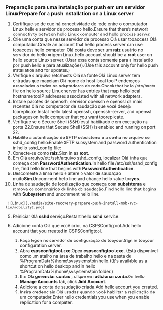 ### <a name="prepare-for-a-push-installation-on-a-linux-server"></a><span data-ttu-id="8c06f-101">Preparação para uma instalação por push em um servidor Linux</span><span class="sxs-lookup"><span data-stu-id="8c06f-101">Prepare for a push installation on a Linux server</span></span>

1. <span data-ttu-id="8c06f-102">Certifique-se de que há conectividade de rede entre o computador Linux hello e servidor de processo hello.</span><span class="sxs-lookup"><span data-stu-id="8c06f-102">Ensure that there’s network connectivity between hello Linux computer and hello process server.</span></span>
2. <span data-ttu-id="8c06f-103">Crie uma conta que nesse servidor de processo Olá usar tooaccess Olá computador.</span><span class="sxs-lookup"><span data-stu-id="8c06f-103">Create an account that hello process server can use tooaccess hello computer.</span></span> <span data-ttu-id="8c06f-104">Olá conta deve ser um **raiz** usuário no servidor do hello origem Linux.</span><span class="sxs-lookup"><span data-stu-id="8c06f-104">hello account should be a **root** user on hello source Linux server.</span></span> <span data-ttu-id="8c06f-105">(Usar essa conta somente para a instalação por push hello e para atualizações).</span><span class="sxs-lookup"><span data-stu-id="8c06f-105">(Use this account only for hello push installation and for updates.)</span></span>
3. <span data-ttu-id="8c06f-106">Verifique o arquivo /etc/hosts Olá na fonte Olá Linux server tem entradas que mapeiam Olá nome do host local tooIP endereços associados a todos os adaptadores de rede.</span><span class="sxs-lookup"><span data-stu-id="8c06f-106">Check that hello /etc/hosts file on hello source Linux server has entries that map hello local hostname tooIP addresses associated with all network adapters.</span></span>
4. <span data-ttu-id="8c06f-107">Instale pacotes de openssh, servidor openssh e openssl da mais recentes Olá no computador de saudação que você deseja tooreplicate.</span><span class="sxs-lookup"><span data-stu-id="8c06f-107">Install hello latest openssh, openssh-server, and openssl packages on hello computer that you want tooreplicate.</span></span>
5. <span data-ttu-id="8c06f-108">Verifique se o Secure Shell (SSH) está habilitado e em execução na porta 22.</span><span class="sxs-lookup"><span data-stu-id="8c06f-108">Ensure that Secure Shell (SSH) is enabled and running on port 22.</span></span>
6. <span data-ttu-id="8c06f-109">Habilite a autenticação de SFTP subsistema e a senha no arquivo de sshd_config hello:</span><span class="sxs-lookup"><span data-stu-id="8c06f-109">Enable SFTP subsystem and password authentication in hello sshd_config file:</span></span>
  1.  <span data-ttu-id="8c06f-110">Conecte-se como **raiz**.</span><span class="sxs-lookup"><span data-stu-id="8c06f-110">Sign in as **root**.</span></span>
  2.  <span data-ttu-id="8c06f-111">Em Olá arquivo/etc/ssh/arquivo sshd_config, localizar Olá linha que começa com **PasswordAuthentication**.</span><span class="sxs-lookup"><span data-stu-id="8c06f-111">In hello file /etc/ssh/sshd_config file, find hello line that begins with **PasswordAuthentication**.</span></span>
  3.  <span data-ttu-id="8c06f-112">Descomente a linha hello e altere o valor de saudação muito**Sim**.</span><span class="sxs-lookup"><span data-stu-id="8c06f-112">Uncomment hello line and change hello value too**yes**.</span></span>
  4.  <span data-ttu-id="8c06f-113">Linha de saudação de localização que começa com **subsistema** e remova os comentários de linha de saudação.</span><span class="sxs-lookup"><span data-stu-id="8c06f-113">Find hello line that begins with **Subsystem** and uncomment hello line.</span></span>

     ![Linux](./media/site-recovery-prepare-push-install-mob-svc-lin/mobility2.png)
  5. <span data-ttu-id="8c06f-115">Reiniciar Olá **sshd** serviço.</span><span class="sxs-lookup"><span data-stu-id="8c06f-115">Restart hello **sshd** service.</span></span>

7. <span data-ttu-id="8c06f-116">Adicione conta Olá que você criou na CSPSConfigtool.</span><span class="sxs-lookup"><span data-stu-id="8c06f-116">Add hello account that you created in CSPSConfigtool.</span></span>
    1.  <span data-ttu-id="8c06f-117">Faça logon no servidor de configuração de tooyour.</span><span class="sxs-lookup"><span data-stu-id="8c06f-117">Sign in tooyour configuration server.</span></span>
    2.  <span data-ttu-id="8c06f-118">Abra **cspsconfigtool.exe**.</span><span class="sxs-lookup"><span data-stu-id="8c06f-118">Open **cspsconfigtool.exe**.</span></span> <span data-ttu-id="8c06f-119">(Está disponível como um atalho na área de trabalho hello e na pasta de %ProgramData%\home\svsystems\bin hello.)</span><span class="sxs-lookup"><span data-stu-id="8c06f-119">(It's available as a shortcut on hello desktop and in hello %ProgramData%\home\svsystems\bin folder.)</span></span>
    3.  <span data-ttu-id="8c06f-120">Em Olá **gerenciar contas** , clique em **adicionar conta**.</span><span class="sxs-lookup"><span data-stu-id="8c06f-120">On hello **Manage Accounts** tab, click **Add Account**.</span></span>
    4.  <span data-ttu-id="8c06f-121">Adicione a conta de saudação criada.</span><span class="sxs-lookup"><span data-stu-id="8c06f-121">Add hello account you created.</span></span> 
    5.  <span data-ttu-id="8c06f-122">Insira credenciais Olá usadas quando você habilitar a replicação de um computador.</span><span class="sxs-lookup"><span data-stu-id="8c06f-122">Enter hello credentials you use when you enable replication for a computer.</span></span>
